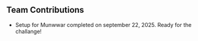 ## Team Contributions
- Setup for Munwwar completed on september 22, 2025. Ready for the
challange!
